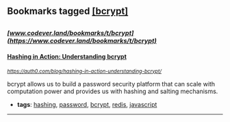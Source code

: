 ## Bookmarks tagged [[bcrypt]](https://www.codever.land/search?q=[bcrypt])

_<sup><sup>[www.codever.land/bookmarks/t/bcrypt](https://www.codever.land/bookmarks/t/bcrypt)</sup></sup>_
---
#### [Hashing in Action: Understanding bcrypt](https://auth0.com/blog/hashing-in-action-understanding-bcrypt/)
_<sup>https://auth0.com/blog/hashing-in-action-understanding-bcrypt/</sup>_

bcrypt allows us to build a password security platform that can scale with computation power and provides us with hashing and salting mechanisms.
* **tags**: [hashing](../tagged/hashing.md), [password](../tagged/password.md), [bcrypt](../tagged/bcrypt.md), [redis](../tagged/redis.md), [javascript](../tagged/javascript.md)
---
